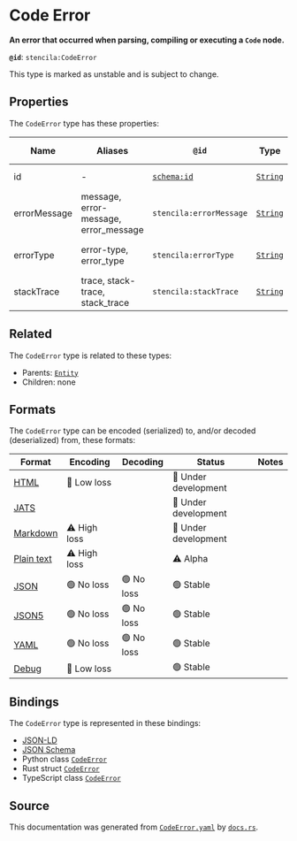 # Code Error

**An error that occurred when parsing, compiling or executing a `Code` node.**

**`@id`**: `stencila:CodeError`

This type is marked as unstable and is subject to change.

## Properties

The `CodeError` type has these properties:

| Name         | Aliases                               | `@id`                                | Type                                                                                            | Description                                                | Inherited from                                                                                   |
| ------------ | ------------------------------------- | ------------------------------------ | ----------------------------------------------------------------------------------------------- | ---------------------------------------------------------- | ------------------------------------------------------------------------------------------------ |
| id           | -                                     | [`schema:id`](https://schema.org/id) | [`String`](https://github.com/stencila/stencila/blob/main/docs/reference/schema/data/string.md) | The identifier for this item.                              | [`Entity`](https://github.com/stencila/stencila/blob/main/docs/reference/schema/other/entity.md) |
| errorMessage | message, error-message, error_message | `stencila:errorMessage`              | [`String`](https://github.com/stencila/stencila/blob/main/docs/reference/schema/data/string.md) | The error message or brief description of the error.       | -                                                                                                |
| errorType    | error-type, error_type                | `stencila:errorType`                 | [`String`](https://github.com/stencila/stencila/blob/main/docs/reference/schema/data/string.md) | The type of error e.g. "SyntaxError", "ZeroDivisionError". | -                                                                                                |
| stackTrace   | trace, stack-trace, stack_trace       | `stencila:stackTrace`                | [`String`](https://github.com/stencila/stencila/blob/main/docs/reference/schema/data/string.md) | Stack trace leading up to the error.                       | -                                                                                                |

## Related

The `CodeError` type is related to these types:

- Parents: [`Entity`](https://github.com/stencila/stencila/blob/main/docs/reference/schema/other/entity.md)
- Children: none

## Formats

The `CodeError` type can be encoded (serialized) to, and/or decoded (deserialized) from, these formats:

| Format                                                                                        | Encoding         | Decoding     | Status                 | Notes |
| --------------------------------------------------------------------------------------------- | ---------------- | ------------ | ---------------------- | ----- |
| [HTML](https://github.com/stencila/stencila/blob/main/docs/reference/formats/html.md)         | 🔷 Low loss       |              | 🚧 Under development    |       |
| [JATS](https://github.com/stencila/stencila/blob/main/docs/reference/formats/jats.md)         |                  |              | 🚧 Under development    |       |
| [Markdown](https://github.com/stencila/stencila/blob/main/docs/reference/formats/markdown.md) | ⚠️ High loss     |              | 🚧 Under development    |       |
| [Plain text](https://github.com/stencila/stencila/blob/main/docs/reference/formats/text.md)   | ⚠️ High loss     |              | ⚠️ Alpha               |       |
| [JSON](https://github.com/stencila/stencila/blob/main/docs/reference/formats/json.md)         | 🟢 No loss        | 🟢 No loss    | 🟢 Stable               |       |
| [JSON5](https://github.com/stencila/stencila/blob/main/docs/reference/formats/json5.md)       | 🟢 No loss        | 🟢 No loss    | 🟢 Stable               |       |
| [YAML](https://github.com/stencila/stencila/blob/main/docs/reference/formats/yaml.md)         | 🟢 No loss        | 🟢 No loss    | 🟢 Stable               |       |
| [Debug](https://github.com/stencila/stencila/blob/main/docs/reference/formats/debug.md)       | 🔷 Low loss       |              | 🟢 Stable               |       |

## Bindings

The `CodeError` type is represented in these bindings:

- [JSON-LD](https://stencila.dev/CodeError.jsonld)
- [JSON Schema](https://stencila.dev/CodeError.schema.json)
- Python class [`CodeError`](https://github.com/stencila/stencila/blob/main/python/python/stencila/types/code_error.py)
- Rust struct [`CodeError`](https://github.com/stencila/stencila/blob/main/rust/schema/src/types/code_error.rs)
- TypeScript class [`CodeError`](https://github.com/stencila/stencila/blob/main/typescript/src/types/CodeError.ts)

## Source

This documentation was generated from [`CodeError.yaml`](https://github.com/stencila/stencila/blob/main/schema/CodeError.yaml) by [`docs.rs`](https://github.com/stencila/stencila/blob/main/rust/schema-gen/src/docs.rs).